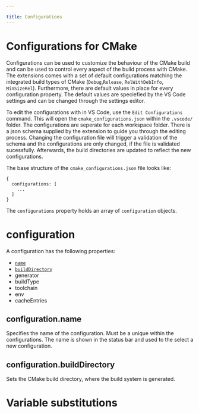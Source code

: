 ```yaml
---

title: Configurations
---
```

# Configurations for CMake
Configurations can be used to customize the behaviour of the CMake build and
can be used to control every aspect of the build process with CMake.
The extensions comes with a set of default configurations matching the
integrated build types of CMake 
(`Debug`,`Release`, `RelWithDebInfo`, `MinSizeRel`). Furthermore, there are
default values in place for every configuration property. The default values
are speciefied by the VS Code settings and can be changed through the 
settings editor.

To edit the configurations with in VS Code, use the 
`Edit Configurations` command. This will open the 
`cmake_configurations.json` within the `.vscode/` folder. The configurations are
seperate for each workspace folder. There is a json schema supplied by the
extension to guide you through the editing process. Changing the configuration
file will trigger a validation of the schema and the configurations are only
changed, if the file is validated sucessfully. Afterwards, the build directories
are updated to reflect the new configurations.

The base structure of the `cmake_configurations.json` file looks like:

```
{
  configurations: [
    ...
  ]
}
```

The `configurations` property holds an array of `configuration` objects.

# configuration
A configuration has the following properties:
 * [`name`](#configuration-name)
 * [`buildDirectory`](#configuration-buildDirectory)
 * generator
 * buildType
 * toolchain
 * env
 * cacheEntries

## configuration.name
Specifies the name of the configuration. Must be a unique within the configurations.
The name is shown in the status bar and used to the select a new configuration.

## configuration.buildDirectory
Sets the CMake build directory, where the build system is generated.

# Variable substitutions

